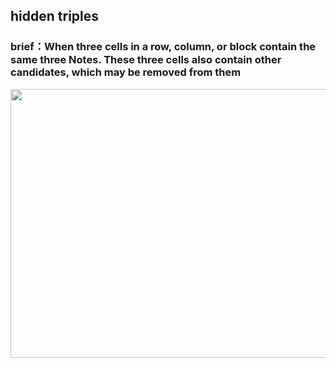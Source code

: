 ## hidden triples    
### brief：When three cells in a row, column, or block contain the same three Notes. These three cells also contain other candidates, which may be removed from them     
<img src="docs/picture/_EN.png" width="550" height="430" >

